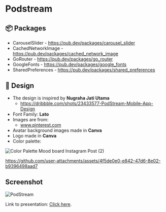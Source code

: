 # Podstream

## :package: Packages
- CarouselSlider - https://pub.dev/packages/carousel_slider
- CachedNetworkImage - https://pub.dev/packages/cached_network_image
- GoRouter - https://pub.dev/packages/go_router
- GoogleFonts - https://pub.dev/packages/google_fonts
- SharedPreferences - https://pub.dev/packages/shared_preferences

##  :art: Design
- The design is inspired by **Nugraha Jati Utama**
  - https://dribbble.com/shots/23433577-PodStream-Mobile-App-Design
- Font Family: **Lato**
- Images are from:
  - www.pinterest.com
- Avatar background images made in **Canva**
- Logo made in **Canva**
- Color palette:

![Color Palette Mood board Instagram Post (2)](https://github.com/user-attachments/assets/fdaa8780-fdf2-4e47-b333-2d0ff0753961)

https://github.com/user-attachments/assets/4f5de0e0-e842-47d6-8e02-b9396498aad7


## Screenshot
![PodStream](https://github.com/rragnarsd/school_app/blob/cd63195302168525fa627096f52cd33d6fd7c927/podstream.jpg)

Link to presentation: [Click here](https://www.canva.com/design/DAGmTZ-7iuU/jEGlz2IdyXsi2du-4D6Hyw/watch?utm_content=DAGmTZ-7iuU&utm_campaign=share_your_design&utm_medium=link2&utm_source=shareyourdesignpanel).
